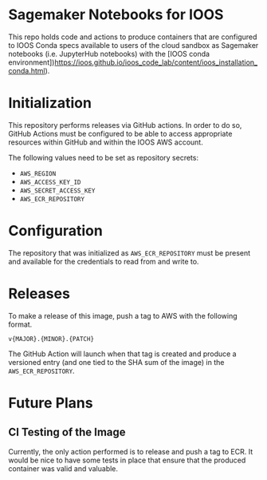 # Sagemaker Notebooks for IOOS


This repo holds code and actions to produce containers that are configured to IOOS Conda specs available to users of the cloud sandbox as Sagemaker notebooks  (i.e. JupyterHub notebooks) with the [IOOS conda environment])https://ioos.github.io/ioos_code_lab/content/ioos_installation_conda.html).

# Initialization

This repository performs releases via GitHub actions.  In order to do so, GitHub Actions must be configured to be able to access appropriate resources within GitHub and within the IOOS AWS account.

The following values need to be set as repository secrets:

- `AWS_REGION`
- `AWS_ACCESS_KEY_ID`
- `AWS_SECRET_ACCESS_KEY`
- `AWS_ECR_REPOSITORY`

# Configuration

The repository that was initialized as `AWS_ECR_REPOSITORY` must be present and available for the credentials to read from and write to.

# Releases

To make a release of this image, push a tag to AWS with the following format.

`v{MAJOR}.{MINOR}.{PATCH}`

The GitHub Action will launch when that tag is created and produce a versioned entry (and one tied to the SHA sum of the image) in the `AWS_ECR_REPOSITORY`.

# Future Plans

## CI Testing of the Image

Currently, the only action performed is to release and push a tag to ECR.  It would be nice to have some tests in place that ensure that the
produced container was valid and valuable.